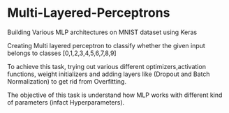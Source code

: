 # Multi-Layered-Perceptrons
Building Various MLP architectures on MNIST dataset using Keras

Creating Multi layered perceptron to classify whether the given input belongs to classes [0,1,2,3,4,5,6,7,8,9]

To achieve this task, trying out various different optimizers,activation functions, weight initializers and adding layers like (Dropout and Batch Normalization) to get rid from Overfitting.

The objective of this task is understand how MLP works with different kind of parameters (infact Hyperparameters).

